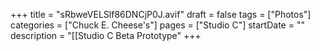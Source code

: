 +++
title = "sRbweVELSlf86DNCjP0J.avif"
draft = false
tags = ["Photos"]
categories = ["Chuck E. Cheese's"]
pages = ["Studio C"]
startDate = ""
description = "[[Studio C Beta Prototype"
+++
